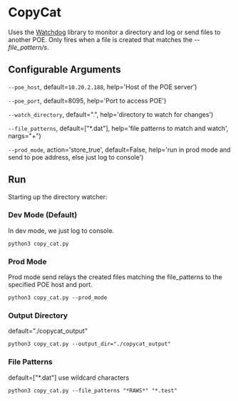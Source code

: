 CopyCat
===

Uses the [Watchdog](https://github.com/gorakhargosh/watchdog) library to monitor a directory and log or send files to another POE.
Only fires when a file is created that matches the _--file_pattern/s_.

## Configurable Arguments

`--poe_host`, default=`10.20.2.188`, help='Host of the POE server')

`--poe_port`, default=8095, help='Port to access POE')

`--watch_directory`, default=".", help='directory to watch for changes')

`--file_patterns`, default=["*.dat"], help='file patterns to match and watch', nargs="+")

`--prod_mode`, action='store_true', default=False, help='run in prod mode and send to poe address, else just log to console')


## Run
Starting up the directory watcher:

### Dev Mode (Default)
In dev mode, we just log to console.

```
python3 copy_cat.py
```
### Prod Mode
Prod mode send relays the created files matching the file_patterns to the specified POE host and port.
```
python3 copy_cat.py --prod_mode
```

### Output Directory
default="./copycat_output"
```
python3 copy_cat.py --output_dir="./copycat_output"
```

### File Patterns
default=["*.dat"]
use wildcard characters
```
python3 copy_cat.py --file_patterns "*RAWS*" "*.test"
```

